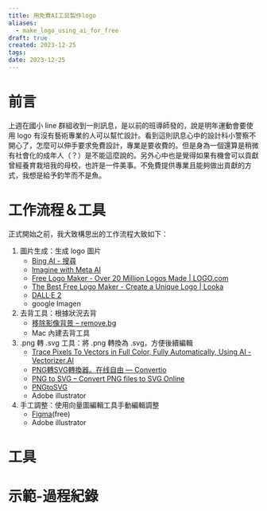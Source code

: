 ```yaml
---
title: 用免費AI工具製作logo
aliases:
  - make_logo_using_ai_for_free
draft: true
created: 2023-12-25
tags:
date: 2023-12-25
---
```

# 前言
上週在國小 line 群組收到一則訊息，是以前的班導師發的，說是明年運動會要使用 logo 有沒有藝術專業的人可以幫忙設計。看到這則訊息心中的設計科小警察不開心了，怎麼可以伸手要求免費設計，專業是要收費的。但是身為一個還算是稍微有社會化的成年人（？）是不能這麼說的。另外心中也是覺得如果有機會可以貢獻曾經養育栽培我的母校，也許是一件美事。不免費提供專業且能夠做出貢獻的方式，我想是給予釣竿而不是魚。
# 工作流程＆工具
正式開始之前，我大致構思出的工作流程大致如下：
1. 圖片生成：生成 logo 圖片
	- [Bing AI - 搜尋](https://www.bing.com/search?form=MY0291&OCID=MY0291&q=Bing+AI&showconv=1)
	- [Imagine with Meta AI](https://imagine.meta.com/)
	- [Free Logo Maker - Over 20 Million Logos Made | LOGO.com](https://logo.com/)
	- [The Best Free Logo Maker - Create a Unique Logo | Looka](https://looka.com/logo-maker/)
	- [DALL·E 2](https://openai.com/dall-e-2)
	- google Imagen
2. 去背工具：根據狀況去背
	- [移除影像背景 – remove.bg](https://www.remove.bg/zh-tw)
	- Mac 內建去背工具
3. .png 轉 .svg 工具：將 .png 轉換為 .svg，方便後續編輯
	- [Trace Pixels To Vectors in Full Color, Fully Automatically, Using AI - Vectorizer.AI](https://vectorizer.ai/)
	- [PNG轉SVG轉換器。在线自由 — Convertio](https://convertio.co/zh/png-svg/)
	- [PNG to SVG – Convert PNG files to SVG Online](https://png2svg.com/)
	- [PNGtoSVG](https://www.pngtosvg.com/)
	- Adobe illustrator
4. 手工調整：使用向量圖編輯工具手動編輯調整
	- [Figma](https://www.figma.com/app_auth/42c3bacd-c389-4662-a46e-c0c7e9bffe47/grant?desktop_protocol=figma&locale=en)(free)
	- Adobe illustrator
# 工具


# 示範-過程紀錄
